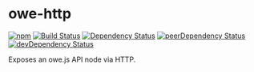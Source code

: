 # owe-http

[![npm](https://img.shields.io/npm/v/owe-http.svg)](https://www.npmjs.com/package/owe-http) [![Build Status](https://travis-ci.org/runnr/owe-http.svg?branch=master)](https://travis-ci.org/runnr/owe-http) [![Dependency Status](https://david-dm.org/runnr/owe-http.svg)](https://david-dm.org/runnr/owe-http) [![peerDependency Status](https://david-dm.org/runnr/owe-http/peer-status.svg)](https://david-dm.org/runnr/owe-http#info=peerDependencies) [![devDependency Status](https://david-dm.org/runnr/owe-http/dev-status.svg)](https://david-dm.org/runnr/owe-http#info=devDependencies)

Exposes an owe.js API node via HTTP.
